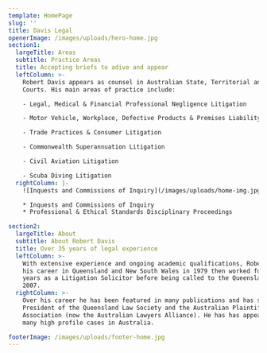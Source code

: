 ```yaml
---
template: HomePage
slug: ''
title: Davis Legal
openerImage: /images/uploads/hero-home.jpg
section1:
  largeTitle: Areas
  subtitle: Practice Areas
  title: Accepting briefs to adive and appear
  leftColumn: >-
    Robert Davis appears as counsel in Australian State, Territorial and Federal
    Courts. His main areas of practice include:

    - Legal, Medical & Financial Professional Negligence Litigation

    - Motor Vehicle, Workplace, Defective Products & Premises Liability

    - Trade Practices & Consumer Litigation

    - Commonwealth Superannuation Litigation

    - Civil Aviation Litigation

    - Scuba Diving Litigation
  rightColumn: |-
    ![Inquests and Commissions of Inquiry](/images/uploads/home-img.jpg)

    * Inquests and Commissions of Inquiry
    * Professional & Ethical Standards Disciplinary Proceedings

section2:
  largeTitle: About
  subtitle: About Robert Davis
  title: Over 35 years of legal experience
  leftColumn: >-
    With extensive experience and ongoing academic qualifications, Robert began
    his career in Queensland and New South Wales in 1979 then worked for many
    years as a Litigation Solicitor before being called to the Queensland Bar in
    2007.
  rightColumn: >-
    Over his career he has been featured in many publications and has served as
    President of the Queensland Law Society and the Australian Plaintiff Lawyers
    Association (now the Australian Lawyers Alliance). He has has appeared in
    many high profile cases in Australia.

footerImage: /images/uploads/footer-home.jpg
---
```

